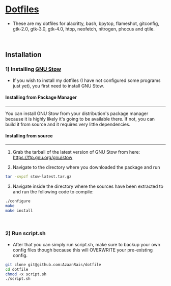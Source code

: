 # [Dotfiles](https://github.com/AzaanRais/dotfile)

- These are my dotfiles for alacritty, bash, bpytop, flameshot, gitconfig, gtk-2.0, gtk-3.0, gtk-4.0, htop, neofetch, nitrogen, phocus and qtile.

<br>

## Installation

### 1) Installing [GNU Stow](https://www.gnu.org/software/stow/)
- If you wish to install my dotfiles (I have not configured some programs just yet), you first need to install GNU Stow.

#### Installing from Package Manager
<hr>
You can install GNU Stow from your distribution's package manager because it is highly likely it's going to be available there. If not, you can build it from source and it requires very little dependencies.

<br>

#### Installing from source
<hr>

1. Grab the tarball of the latest version of GNU Stow from here: https://ftp.gnu.org/gnu/stow 

2. Navigate to the directory where you downloaded the package and run

```bash
tar -xvpzf stow-latest.tar.gz
```
3. Navigate inside the directory where the sources have been extracted to and run the following code to compile:

```bash
./configure
make
make install
```

<br>


### 2) Run script.sh
- After that you can simply run script.sh, make sure to backup your own config files though because this will OVERWRITE your pre-existing config.

```bash
git clone git@github.com:AzaanRais/dotfile
cd dotfile
chmod +x script.sh
./script.sh
```